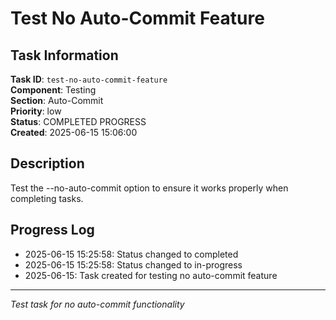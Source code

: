 # Test No Auto-Commit Feature

## Task Information

**Task ID**: `test-no-auto-commit-feature`  
**Component**: Testing  
**Section**: Auto-Commit  
**Priority**: low  
**Status**: COMPLETED PROGRESS  
**Created**: 2025-06-15 15:06:00  

## Description

Test the --no-auto-commit option to ensure it works properly when completing tasks.

## Progress Log

<!-- Add progress updates here -->
- 2025-06-15 15:25:58: Status changed to completed
- 2025-06-15 15:25:58: Status changed to in-progress
- 2025-06-15: Task created for testing no auto-commit feature

---

*Test task for no auto-commit functionality*
